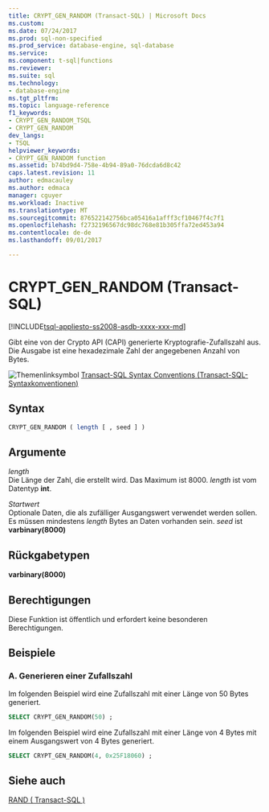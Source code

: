 ```yaml
---
title: CRYPT_GEN_RANDOM (Transact-SQL) | Microsoft Docs
ms.custom: 
ms.date: 07/24/2017
ms.prod: sql-non-specified
ms.prod_service: database-engine, sql-database
ms.service: 
ms.component: t-sql|functions
ms.reviewer: 
ms.suite: sql
ms.technology:
- database-engine
ms.tgt_pltfrm: 
ms.topic: language-reference
f1_keywords:
- CRYPT_GEN_RANDOM_TSQL
- CRYPT_GEN_RANDOM
dev_langs:
- TSQL
helpviewer_keywords:
- CRYPT_GEN_RANDOM function
ms.assetid: b74bd9d4-758e-4b94-89a0-76dcda6d8c42
caps.latest.revision: 11
author: edmacauley
ms.author: edmaca
manager: cguyer
ms.workload: Inactive
ms.translationtype: MT
ms.sourcegitcommit: 876522142756bca05416a1afff3cf10467f4c7f1
ms.openlocfilehash: f2732196567dc98dc768e81b305ffa72ed453a94
ms.contentlocale: de-de
ms.lasthandoff: 09/01/2017

---
```

# <a name="cryptgenrandom-transact-sql"></a>CRYPT_GEN_RANDOM (Transact-SQL)
[!INCLUDE[tsql-appliesto-ss2008-asdb-xxxx-xxx-md](../../includes/tsql-appliesto-ss2008-asdb-xxxx-xxx-md.md)]

Gibt eine von der Crypto API (CAPI) generierte Kryptografie-Zufallszahl aus. Die Ausgabe ist eine hexadezimale Zahl der angegebenen Anzahl von Bytes.
  
![Themenlinksymbol](../../database-engine/configure-windows/media/topic-link.gif "Topic link icon") [Transact-SQL Syntax Conventions (Transact-SQL-Syntaxkonventionen)](../../t-sql/language-elements/transact-sql-syntax-conventions-transact-sql.md)
  
## <a name="syntax"></a>Syntax  
  
```sql
CRYPT_GEN_RANDOM ( length [ , seed ] )   
```  
  
## <a name="arguments"></a>Argumente  
*length*  
Die Länge der Zahl, die erstellt wird. Das Maximum ist 8000. *length* ist vom Datentyp **int**.
  
*Startwert*  
Optionale Daten, die als zufälliger Ausgangswert verwendet werden sollen.  Es müssen mindestens *length* Bytes an Daten vorhanden sein. *seed* ist **varbinary(8000)**
  
## <a name="returned-types"></a>Rückgabetypen  
**varbinary(8000)**
  
## <a name="permissions"></a>Berechtigungen  
Diese Funktion ist öffentlich und erfordert keine besonderen Berechtigungen.
  
## <a name="examples"></a>Beispiele  
  
### <a name="a-generating-a-random-number"></a>A. Generieren einer Zufallszahl  
Im folgenden Beispiel wird eine Zufallszahl mit einer Länge von 50 Bytes generiert.
  
```sql
SELECT CRYPT_GEN_RANDOM(50) ;  
```  
  
Im folgenden Beispiel wird eine Zufallszahl mit einer Länge von 4 Bytes mit einem Ausgangswert von 4 Bytes generiert.
  
```sql
SELECT CRYPT_GEN_RANDOM(4, 0x25F18060) ;  
```  
  
## <a name="see-also"></a>Siehe auch
[RAND &#40; Transact-SQL &#41;](../../t-sql/functions/rand-transact-sql.md)
  
  

